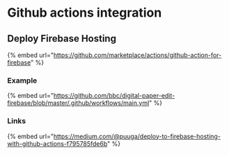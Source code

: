 # Github actions integration

## Deploy Firebase Hosting

{% embed url="https://github.com/marketplace/actions/github-action-for-firebase" %}

### Example

{% embed url="https://github.com/bbc/digital-paper-edit-firebase/blob/master/.github/workflows/main.yml" %}

### Links

{% embed url="https://medium.com/@puuga/deploy-to-firebase-hosting-with-github-actions-f795785fde6b" %}






